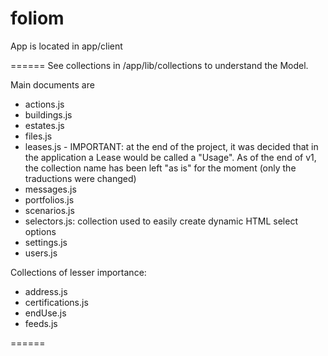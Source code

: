 foliom
======

App is located in app/client

======
See collections in /app/lib/collections to understand the Model.

Main documents are
- actions.js
- buildings.js
- estates.js
- files.js
- leases.js - IMPORTANT: at the end of the project, it was decided that in the application a Lease would be called a "Usage". As of the end of v1, the collection name has been left "as is" for the moment (only the traductions were changed)
- messages.js
- portfolios.js
- scenarios.js
- selectors.js: collection used to easily create dynamic HTML select options
- settings.js
- users.js

Collections of lesser importance:
- address.js
- certifications.js
- endUse.js
- feeds.js

======
